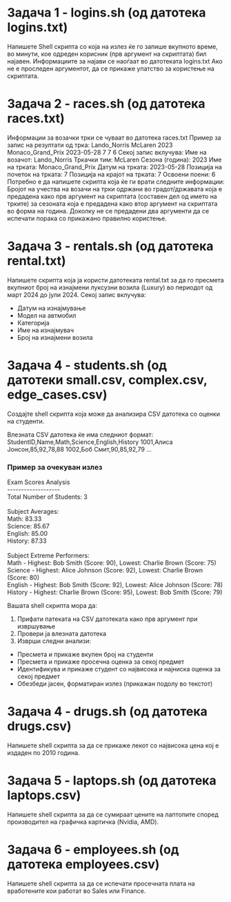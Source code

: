 # Задача 1 - logins.sh (од датотека logins.txt)
Напишете Shell скрипта со која на излез ќе го запише вкупното време, во минути, кое одреден корисник (прв аргумент на скриптата) бил најавен. Информациите за најави се наоѓаат во датотеката logins.txt Ако не е проследен аргументот, да се прикаже упатство за користење на скриптата.

# Задача 2 - races.sh (од датотека races.txt)
Информации за возачки трки се чуваат во датотека races.txt
Пример за запис на резултати од трка:
Lando_Norris McLaren 2023 Monaco_Grand_Prix 2023-05-28 7 7 6
Секој запис вклучува: Име на возачот: Lando_Norris Тркачки тим: McLaren Сезона (година): 2023 Име на трката: Monaco_Grand_Prix Датум на трката: 2023-05-28 Позиција на почеток на трката: 7 Позиција на крајот на трката: 7 Освоени поени: 6
Потребно е да напишете скрипта која ќе ги врати следните информации:
Бројот на учества на возачи на трки одржани во градот/државата која е предадена како прв аргумент на скриптата (составен дел од името на трките) за сезоната која е предадена како втор аргумент на скриптата во форма на година.
Доколку не се предадени два аргументи да се испечати порака со прикажано правилно користење.

# Задача 3 - rentals.sh (од датотека rental.txt)
Напишете скрипта која ја користи датотеката rental.txt за да го пресмета вкупниот број на изнајмени луксузни возила (Luxury) во периодот од март 2024 до јули 2024.
Секој запис вклучува:
- Датум на изнајмување
- Модел на автмобил
- Категорија
- Име на изнајмувач
- Број на изнајмени возила

# Задача 4 - students.sh (од датотеки small.csv, complex.csv, edge_cases.csv)
Создајте shell скрипта која може да анализира CSV датотека со оценки на студенти.

Влезната CSV датотека ќе има следниот формат:
StudentID,Name,Math,Science,English,History
1001,Алиса Јонсон,85,92,78,88
1002,Боб Смит,90,85,92,79
...

### Пример за очекуван излез
Exam Scores Analysis</br>
\-------------------</br>
Total Number of Students: 3</br>
</br>
Subject Averages:</br>
Math:     83.33</br>
Science:  85.67</br>
English:  85.00</br>
History:  87.33</br>
</br>
Subject Extreme Performers:</br>
Math - Highest: Bob Smith (Score: 90), Lowest: Charlie Brown (Score: 75)</br>
Science - Highest: Alice Johnson (Score: 92), Lowest: Charlie Brown (Score: 80)</br>
English - Highest: Bob Smith (Score: 92), Lowest: Alice Johnson (Score: 78)</br>
History - Highest: Charlie Brown (Score: 95), Lowest: Bob Smith (Score: 79)</br>

Вашата shell скрипта мора да:
1. Прифати патеката на CSV датотеката како прв аргумент при извршување
2. Провери ја влезната датотека
3. Изврши следни анализи:
  - Пресмета и прикаже вкупен број на студенти
  - Пресмета и прикаже просечна оценка за секој предмет
  - Идентификува и прикаже студент со највисока и најниска оценка за секој предмет
  - Обезбеди јасен, форматиран излез (прикажан подолу во текстот)

# Задача 4 - drugs.sh (од датотека drugs.csv)
Напишете shell скрипта за да се прикаже лекот со највисока цена кој е издаден по 2010 година.

# Задача 5 - laptops.sh (од датотека laptops.csv)
Напишете shell скрипта за да се сумираат цените на лаптопите според производител на графичка картичка (Nvidia, AMD).

# Задача 6 - employees.sh (од датотека employees.csv)
Напишете shell скрипта за да се испечати просечната плата на вработените кои работат во Sales или Finance.
